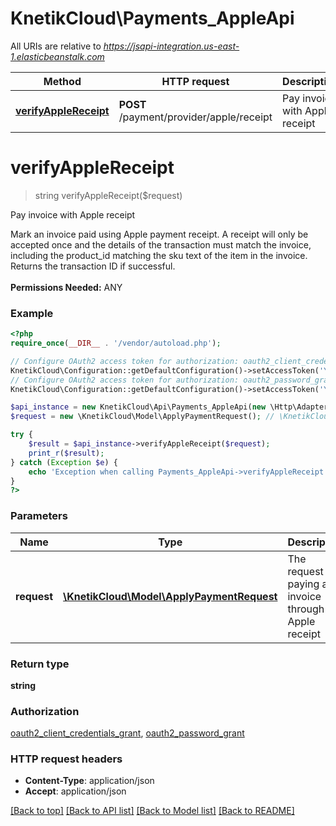 # KnetikCloud\Payments_AppleApi

All URIs are relative to *https://jsapi-integration.us-east-1.elasticbeanstalk.com*

Method | HTTP request | Description
------------- | ------------- | -------------
[**verifyAppleReceipt**](Payments_AppleApi.md#verifyAppleReceipt) | **POST** /payment/provider/apple/receipt | Pay invoice with Apple receipt


# **verifyAppleReceipt**
> string verifyAppleReceipt($request)

Pay invoice with Apple receipt

Mark an invoice paid using Apple payment receipt. A receipt will only be accepted once and the details of the transaction must match the invoice, including the product_id matching the sku text of the item in the invoice. Returns the transaction ID if successful. <br><br><b>Permissions Needed:</b> ANY

### Example
```php
<?php
require_once(__DIR__ . '/vendor/autoload.php');

// Configure OAuth2 access token for authorization: oauth2_client_credentials_grant
KnetikCloud\Configuration::getDefaultConfiguration()->setAccessToken('YOUR_ACCESS_TOKEN');
// Configure OAuth2 access token for authorization: oauth2_password_grant
KnetikCloud\Configuration::getDefaultConfiguration()->setAccessToken('YOUR_ACCESS_TOKEN');

$api_instance = new KnetikCloud\Api\Payments_AppleApi(new \Http\Adapter\Guzzle6\Client());
$request = new \KnetikCloud\Model\ApplyPaymentRequest(); // \KnetikCloud\Model\ApplyPaymentRequest | The request for paying an invoice through an Apple receipt

try {
    $result = $api_instance->verifyAppleReceipt($request);
    print_r($result);
} catch (Exception $e) {
    echo 'Exception when calling Payments_AppleApi->verifyAppleReceipt: ', $e->getMessage(), PHP_EOL;
}
?>
```

### Parameters

Name | Type | Description  | Notes
------------- | ------------- | ------------- | -------------
 **request** | [**\KnetikCloud\Model\ApplyPaymentRequest**](../Model/ApplyPaymentRequest.md)| The request for paying an invoice through an Apple receipt | [optional]

### Return type

**string**

### Authorization

[oauth2_client_credentials_grant](../../README.md#oauth2_client_credentials_grant), [oauth2_password_grant](../../README.md#oauth2_password_grant)

### HTTP request headers

 - **Content-Type**: application/json
 - **Accept**: application/json

[[Back to top]](#) [[Back to API list]](../../README.md#documentation-for-api-endpoints) [[Back to Model list]](../../README.md#documentation-for-models) [[Back to README]](../../README.md)

